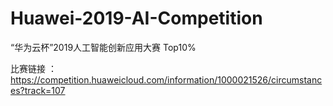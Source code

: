 # Huawei-2019-AI-Competition
“华为云杯”2019人工智能创新应用大赛 Top10%

比赛链接 ：https://competition.huaweicloud.com/information/1000021526/circumstances?track=107
